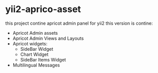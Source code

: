 # yii2-aprico-asset
this project contine apricot admin panel for yii2
this version is contine:
 
 * Apricot Admin assets
 * Apricot Admin Views and Layouts
 * Apricot widgets:
    * SideBar Widget
    *  Chart Widget
    *   SideBar Items Widget
 * Multilingual Messages